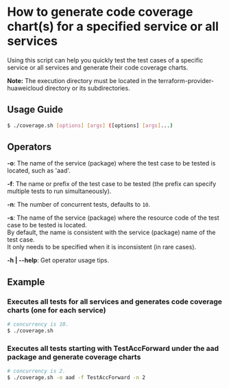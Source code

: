 # How to generate code coverage chart(s) for a specified service or all services

Using this script can help you quickly test the test cases of a specific service or all services and generate their code coverage charts.

**Note:** The execution directory must be located in the terraform-provider-huaweicloud directory or its subdirectories.

## Usage Guide

```bash
$ ./coverage.sh [options] [args] ([options] [args]...)
```

## Operators

**-o**: The name of the service (package) where the test case to be tested is located, such as 'aad'.

**-f**: The name or prefix of the test case to be tested (the prefix can specify multiple tests to run simultaneously).

**-n**: The number of concurrent tests, defaults to `10`.

**-s**: The name of the service (package) where the resource code of the test case to be tested is located.  
    By default, the name is consistent with the service (package) name of the test case.  
    It only needs to be specified when it is inconsistent (in rare cases).

**-h | --help**: Get operator usage tips.

## Example

### Executes all tests for all services and generates code coverage charts (one for each service)

```bash
# concurrency is 10.
$ ./coverage.sh
```

### Executes all tests starting with TestAccForward under the aad package and generate coverage charts

```bash
# concurrency is 2.
$ ./coverage.sh -o aad -f TestAccForward -n 2
```
